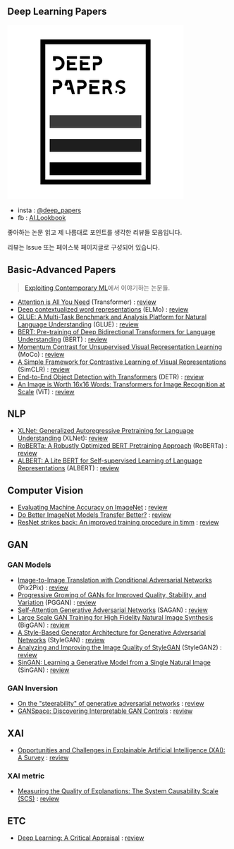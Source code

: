 ## Deep Learning Papers

![logo](/asset/logo.png)

- insta : [@deep_papers](https://www.instagram.com/deep_papers/)
- fb : [AI.Lookbook](https://www.facebook.com/AI.Lookbook)
 
좋아하는 논문 읽고 제 나름대로 포인트를 생각한 리뷰들 모음입니다.

리뷰는 Issue 또는 페이스북 페이지글로 구성되어 있습니다.

## Basic-Advanced Papers

> [Exploiting Contemporary ML](https://wonjae.kim/blog/2021/Exploiting_Contemporary_ML/)에서 이야기하는 논문들.

- [Attention is All You Need](https://arxiv.org/abs/1706.03762) (Transformer) : [review](https://github.com/subinium/Deep-Papers/issues/1)
- [Deep contextualized word representations](https://arxiv.org/abs/1802.05365) (ELMo) : [review](https://github.com/subinium/Deep-Papers/issues/2)
- [GLUE: A Multi-Task Benchmark and Analysis Platform for Natural Language Understanding](https://arxiv.org/abs/1804.07461) (GLUE) : [review](https://github.com/subinium/Deep-Papers/issues/3)
- [BERT: Pre-training of Deep Bidirectional Transformers for Language Understanding](https://arxiv.org/abs/1810.04805) (BERT) : [review](https://github.com/subinium/Deep-Papers/issues/4)
- [Momentum Contrast for Unsupervised Visual Representation Learning](https://arxiv.org/abs/1911.05722) (MoCo) : [review](https://github.com/subinium/Deep-Papers/issues/5)
- [A Simple Framework for Contrastive Learning of Visual Representations](https://arxiv.org/abs/2002.05709) (SimCLR) : [review](https://github.com/subinium/Deep-Papers/issues/6)
- [End-to-End Object Detection with Transformers](https://arxiv.org/abs/2005.12872) (DETR) : [review](https://github.com/subinium/Deep-Papers/issues/7)
- [An Image is Worth 16x16 Words: Transformers for Image Recognition at Scale](https://arxiv.org/abs/2010.11929) (ViT) : [review](https://github.com/subinium/Deep-Papers/issues/8)

## NLP

- [XLNet: Generalized Autoregressive Pretraining for Language Understanding](https://arxiv.org/abs/1906.08237) (XLNet): [review](https://github.com/subinium/Deep-Papers/issues/9)
- [RoBERTa: A Robustly Optimized BERT Pretraining Approach](https://arxiv.org/abs/1907.11692) (RoBERTa) : [review](https://github.com/subinium/Deep-Papers/issues/10)
- [ALBERT: A Lite BERT for Self-supervised Learning of Language Representations](https://arxiv.org/abs/1909.11942) (ALBERT) : [review](https://github.com/subinium/Deep-Papers/issues/10)
## Computer Vision

- [Evaluating Machine Accuracy on ImageNet](http://proceedings.mlr.press/v119/shankar20c.html) : [review](https://www.facebook.com/AI.Lookbook/posts/943178436362886)
- [Do Better ImageNet Models Transfer Better?](https://arxiv.org/abs/1805.08974) : [review](https://www.facebook.com/AI.Lookbook/posts/942783753069021)
- [ResNet strikes back: An improved training procedure in timm](https://arxiv.org/abs/2110.00476) : [review](https://www.facebook.com/AI.Lookbook/posts/943710009643062)

## GAN

### GAN Models

- [Image-to-Image Translation with Conditional Adversarial Networks](https://arxiv.org/abs/1611.07004) (Pix2Pix) : [review](https://github.com/subinium/Deep-Papers/issues/32)
- [Progressive Growing of GANs for Improved Quality, Stability, and Variation](https://arxiv.org/abs/1710.10196) (PGGAN) : [review](https://github.com/subinium/Deep-Papers/issues/29)
- [Self-Attention Generative Adversarial Networks](https://arxiv.org/abs/1805.08318) (SAGAN) : [review](https://github.com/subinium/Deep-Papers/issues/36) 
- [Large Scale GAN Training for High Fidelity Natural Image Synthesis](https://arxiv.org/abs/1809.11096) (BigGAN) : [review](https://github.com/subinium/Deep-Papers/issues/35)
- [A Style-Based Generator Architecture for Generative Adversarial Networks](https://arxiv.org/abs/1812.04948) (StyleGAN) : [review](https://github.com/subinium/Deep-Papers/issues/28)
- [Analyzing and Improving the Image Quality of StyleGAN](https://arxiv.org/abs/1912.04958) (StyleGAN2) : [review](https://github.com/subinium/Deep-Papers/issues/30)
- [SinGAN: Learning a Generative Model from a Single Natural Image](https://arxiv.org/abs/1905.01164) (SinGAN) : [review](https://github.com/subinium/Deep-Papers/issues/39)

### GAN Inversion

- [On the "steerability" of generative adversarial networks](https://arxiv.org/abs/1907.07171) : [review](https://github.com/subinium/Deep-Papers/issues/40)
- [GANSpace: Discovering Interpretable GAN Controls](https://arxiv.org/abs/2004.02546) : [review](https://github.com/subinium/Deep-Papers/issues/38)

## XAI

- [Opportunities and Challenges in Explainable Artificial Intelligence (XAI): A Survey](https://arxiv.org/pdf/2006.11371.pdf) : [review](https://github.com/subinium/Deep-Papers/issues/14)

### XAI metric

- [Measuring the Quality of Explanations: The System Causability Scale (SCS)](https://arxiv.org/pdf/1912.09024.pdf) : [review](https://github.com/subinium/Deep-Papers/issues/19)

## ETC 

- [Deep Learning: A Critical Appraisal](https://arxiv.org/pdf/1801.00631.pdf) : [review](https://github.com/subinium/Deep-Papers/issues/26)
